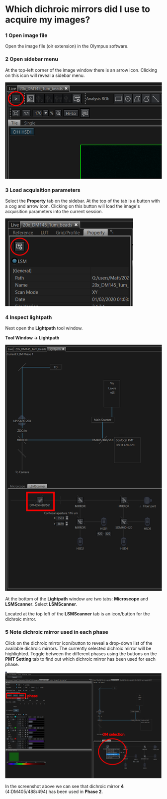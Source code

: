 # Which dichroic mirrors did I use to acquire my images?

### 1 Open image file
Open the image file (oir extension) in the Olympus software.

### 2 Open sidebar menu
At the top-left corner of the image window there is an arrow icon. Clicking on this icon will reveal a sidebar menu.

![open side bar](img/open-side-bar.png)


### 3 Load acquisition parameters
Select the **Property** tab on the sidebar. At the top of the tab is a button with a cog and arrow icon. Clicking on this button will load the image's acquisition parameters into the current session.

![property tab](img/Property-tab.png)

### 4 Inspect lightpath
Next open the **Lightpath** tool window.

**Tool Window -> Lightpath**

![lightpath](img/lightpath.png)

At the bottom of the **Lightpath** window are two tabs: **Microscope** and **LSMScanner**. Select **LSMScanner**.

Located at the top left of the **LSMScanner** tab is an icon/button for the dichroic mirror.

### 5 Note dichroic mirror used in each phase

Click on the dichroic mirror icon/button to reveal a drop-down list of the available dichroic mirrors. The currently selected dichroic mirror will be highlighted. Toggle between the different phases using the buttons on the **PMT Setting** tab to find out which dichroic mirror has been used for each phase.

![DM selection](img/DM_selection.png)

In the screenshot above we can see that dichroic mirror **4** (4:DM405/488/494) has been used in **Phase 2**.
